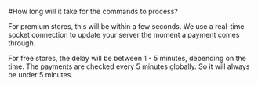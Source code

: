 #How long will it take for the commands to process?

For premium stores, this will be within a few seconds. We use a real-time socket connection to update your server the moment a payment comes through.

For free stores, the delay will be between 1 - 5 minutes, depending on the time. The payments are checked every 5 minutes globally. So it will always be under 5 minutes.